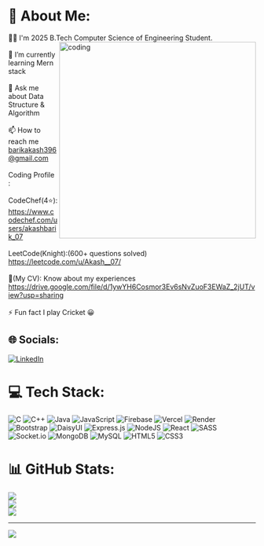 # 💫 About Me:
🚴‍♀️ I'm 2025 B.Tech Computer Science of Engineering Student.<br>
<img align="right" alt="coding" width="400" src="[https://camo.githubusercontent.com/537e441ca0a4162a3e3c12e9735314d30077b02b90da67c1d851c6185e533d0e/68747470733a2f2f6d69726f2e6d656469756d2e636f6d2f76322f726573697a653a6669743a313335382f312a6752654c5236685a6a77794278486d664c4e314156772e676966](https://www.google.com/url?sa=i&url=https%3A%2F%2Fgithub.com%2Fsamadpls%2FPrograming-Gifs&psig=AOvVaw0WCWhzo3W53qG0xHHiC192&ust=1754075075640000&source=images&cd=vfe&opi=89978449&ved=0CBQQjRxqFwoTCNDMhILl544DFQAAAAAdAAAAABAV)" >
<br>🌱 I’m currently learning Mern stack<br><br>💬 Ask me about Data Structure & Algorithm<br><br>📫 How to reach me barikakash396@gmail.com<br><br>Coding Profile : <br><br> CodeChef(4⭐): https://www.codechef.com/users/akashbarik_07 <br><br> LeetCode(Knight):(600+ questions solved) https://leetcode.com/u/Akash__07/ <br><br>📄(My CV): Know about my experiences https://drive.google.com/file/d/1ywYH6Cosmor3Ev6sNvZuoF3EWaZ_2jUT/view?usp=sharing<br><br>⚡ Fun fact I play Cricket 😀



## 🌐 Socials:
[![LinkedIn](https://img.shields.io/badge/LinkedIn-%230077B5.svg?logo=linkedin&logoColor=white)](https://www.linkedin.com/in/akash-barik-5bba36232/)

# 💻 Tech Stack:
![C](https://img.shields.io/badge/c-%2300599C.svg?style=for-the-badge&logo=c&logoColor=white) ![C++](https://img.shields.io/badge/c++-%2300599C.svg?style=for-the-badge&logo=c%2B%2B&logoColor=white) ![Java](https://img.shields.io/badge/java-%23ED8B00.svg?style=for-the-badge&logo=openjdk&logoColor=white) ![JavaScript](https://img.shields.io/badge/javascript-%23323330.svg?style=for-the-badge&logo=javascript&logoColor=%23F7DF1E) ![Firebase](https://img.shields.io/badge/firebase-%23039BE5.svg?style=for-the-badge&logo=firebase) ![Vercel](https://img.shields.io/badge/vercel-%23000000.svg?style=for-the-badge&logo=vercel&logoColor=white) ![Render](https://img.shields.io/badge/Render-%46E3B7.svg?style=for-the-badge&logo=render&logoColor=white) ![Bootstrap](https://img.shields.io/badge/bootstrap-%238511FA.svg?style=for-the-badge&logo=bootstrap&logoColor=white) ![DaisyUI](https://img.shields.io/badge/daisyui-5A0EF8?style=for-the-badge&logo=daisyui&logoColor=white) ![Express.js](https://img.shields.io/badge/express.js-%23404d59.svg?style=for-the-badge&logo=express&logoColor=%2361DAFB) ![NodeJS](https://img.shields.io/badge/node.js-6DA55F?style=for-the-badge&logo=node.js&logoColor=white) ![React](https://img.shields.io/badge/react-%2320232a.svg?style=for-the-badge&logo=react&logoColor=%2361DAFB) ![SASS](https://img.shields.io/badge/SASS-hotpink.svg?style=for-the-badge&logo=SASS&logoColor=white) ![Socket.io](https://img.shields.io/badge/Socket.io-black?style=for-the-badge&logo=socket.io&badgeColor=010101) ![MongoDB](https://img.shields.io/badge/MongoDB-%234ea94b.svg?style=for-the-badge&logo=mongodb&logoColor=white) ![MySQL](https://img.shields.io/badge/mysql-4479A1.svg?style=for-the-badge&logo=mysql&logoColor=white) ![HTML5](https://img.shields.io/badge/html5-%23E34F26.svg?style=for-the-badge&logo=html5&logoColor=white) ![CSS3](https://img.shields.io/badge/css3-%231572B6.svg?style=for-the-badge&logo=css3&logoColor=white)
# 📊 GitHub Stats:
![](https://github-readme-stats.vercel.app/api?username=AkashBarik07&theme=radical&hide_border=false&include_all_commits=false&count_private=false)<br/>
![](https://github-readme-streak-stats.herokuapp.com/?user=AkashBarik07&theme=radical&hide_border=false)<br/>
![](https://github-readme-stats.vercel.app/api/top-langs/?username=AkashBarik07&theme=radical&hide_border=false&include_all_commits=false&count_private=false&layout=compact)

---
[![](https://visitcount.itsvg.in/api?id=AkashBarik07&icon=0&color=0)](https://visitcount.itsvg.in)

<!-- Proudly created with GPRM ( https://gprm.itsvg.in ) -->

